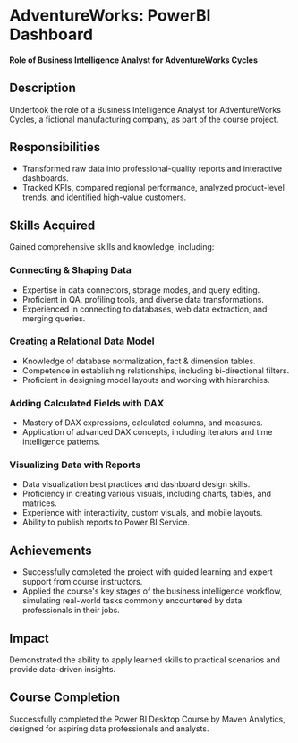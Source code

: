 # AdventureWorks: PowerBI Dashboard

#### Role of Business Intelligence Analyst for AdventureWorks Cycles

## Description
Undertook the role of a Business Intelligence Analyst for AdventureWorks Cycles, a fictional manufacturing company, as part of the course project.

## Responsibilities
- Transformed raw data into professional-quality reports and interactive dashboards.
- Tracked KPIs, compared regional performance, analyzed product-level trends, and identified high-value customers.

## Skills Acquired
Gained comprehensive skills and knowledge, including:

### Connecting & Shaping Data
- Expertise in data connectors, storage modes, and query editing.
- Proficient in QA, profiling tools, and diverse data transformations.
- Experienced in connecting to databases, web data extraction, and merging queries.

### Creating a Relational Data Model
- Knowledge of database normalization, fact & dimension tables.
- Competence in establishing relationships, including bi-directional filters.
- Proficient in designing model layouts and working with hierarchies.

### Adding Calculated Fields with DAX
- Mastery of DAX expressions, calculated columns, and measures.
- Application of advanced DAX concepts, including iterators and time intelligence patterns.

### Visualizing Data with Reports
- Data visualization best practices and dashboard design skills.
- Proficiency in creating various visuals, including charts, tables, and matrices.
- Experience with interactivity, custom visuals, and mobile layouts.
- Ability to publish reports to Power BI Service.

## Achievements
- Successfully completed the project with guided learning and expert support from course instructors.
- Applied the course's key stages of the business intelligence workflow, simulating real-world tasks commonly encountered by data professionals in their jobs.

## Impact
Demonstrated the ability to apply learned skills to practical scenarios and provide data-driven insights.

## Course Completion
Successfully completed the Power BI Desktop Course by Maven Analytics, designed for aspiring data professionals and analysts.
